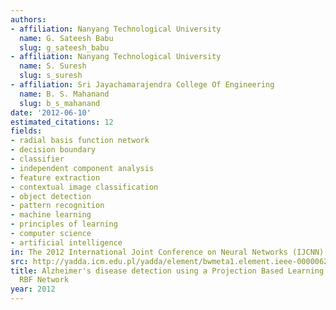 ```yaml
---
authors:
- affiliation: Nanyang Technological University
  name: G. Sateesh Babu
  slug: g_sateesh_babu
- affiliation: Nanyang Technological University
  name: S. Suresh
  slug: s_suresh
- affiliation: Sri Jayachamarajendra College Of Engineering
  name: B. S. Mahanand
  slug: b_s_mahanand
date: '2012-06-10'
estimated_citations: 12
fields:
- radial basis function network
- decision boundary
- classifier
- independent component analysis
- feature extraction
- contextual image classification
- object detection
- pattern recognition
- machine learning
- principles of learning
- computer science
- artificial intelligence
in: The 2012 International Joint Conference on Neural Networks (IJCNN)
src: http://yadda.icm.edu.pl/yadda/element/bwmeta1.element.ieee-000006252419
title: Alzheimer's disease detection using a Projection Based Learning Meta-cognitive
  RBF Network
year: 2012
---
```

